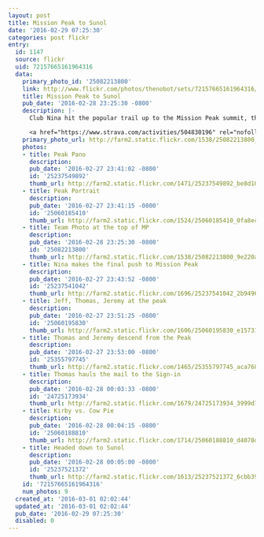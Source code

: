 ```yaml
---
layout: post
title: Mission Peak to Sunol
date: '2016-02-29 07:25:30'
categories: post flickr
entry:
  id: 1147
  source: flickr
  uid: 72157665161964316
  data:
    primary_photo_id: '25082213800'
    link: http://www.flickr.com/photos/thenobot/sets/72157665161964316/
    title: Mission Peak to Sunol
    pub_date: '2016-02-28 23:25:30 -0800'
    description: |-
      Club Nina hit the popular trail up to the Mission Peak summit, then descended to Sunol Regional Park. Then we turned around and did it all in reverse! Great to spend time with Nina, Jeremy, Larry, Jeff, and new friend Huy. Keep on rocking guys!

      <a href="https://www.strava.com/activities/504830196" rel="nofollow">www.strava.com/activities/504830196</a>
    primary_photo_url: http://farm2.static.flickr.com/1538/25082213800_9e220aaae3_m.jpg
    photos:
    - title: Peak Pano
      description: 
      pub_date: '2016-02-27 23:41:02 -0800'
      id: '25237549892'
      thumb_url: http://farm2.static.flickr.com/1471/25237549892_be8d10cafa_s.jpg
    - title: Peak Portrait
      description: 
      pub_date: '2016-02-27 23:41:15 -0800'
      id: '25060185410'
      thumb_url: http://farm2.static.flickr.com/1524/25060185410_0fa8ec86e4_s.jpg
    - title: Team Photo at the top of MP
      description: 
      pub_date: '2016-02-28 23:25:30 -0800'
      id: '25082213800'
      thumb_url: http://farm2.static.flickr.com/1538/25082213800_9e220aaae3_s.jpg
    - title: Nina makes the final push to Mission Peak
      description: 
      pub_date: '2016-02-27 23:43:52 -0800'
      id: '25237541042'
      thumb_url: http://farm2.static.flickr.com/1696/25237541042_2b94961b39_s.jpg
    - title: Jeff, Thomas, Jeremy at the peak
      description: 
      pub_date: '2016-02-27 23:51:25 -0800'
      id: '25060195830'
      thumb_url: http://farm2.static.flickr.com/1606/25060195830_e1573183be_s.jpg
    - title: Thomas and Jeremy descend from the Peak
      description: 
      pub_date: '2016-02-27 23:53:00 -0800'
      id: '25355797745'
      thumb_url: http://farm2.static.flickr.com/1465/25355797745_aca768dcf9_s.jpg
    - title: Thomas hauls the mail to the Sign-in
      description: 
      pub_date: '2016-02-28 00:03:33 -0800'
      id: '24725173934'
      thumb_url: http://farm2.static.flickr.com/1679/24725173934_3999d1c8bc_s.jpg
    - title: Kirby vs. Cow Pie
      description: 
      pub_date: '2016-02-28 00:04:15 -0800'
      id: '25060188810'
      thumb_url: http://farm2.static.flickr.com/1714/25060188810_d4078d433f_s.jpg
    - title: Headed down to Sunol
      description: 
      pub_date: '2016-02-28 00:05:00 -0800'
      id: '25237521372'
      thumb_url: http://farm2.static.flickr.com/1613/25237521372_6cbb39245d_s.jpg
    id: '72157665161964316'
    num_photos: 9
  created_at: '2016-03-01 02:02:44'
  updated_at: '2016-03-01 02:02:44'
  pub_date: '2016-02-29 07:25:30'
  disabled: 0
---
```

